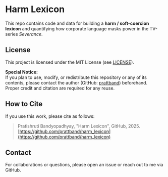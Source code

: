 # Harm Lexicon

This repo contains code and data for building a **harm / soft-coercion lexicon** and quantifying how corporate language masks power in the TV-series *Severance*. 

## License

This project is licensed under the MIT License (see [LICENSE](./LICENSE)).

**Special Notice:**  
If you plan to use, modify, or redistribute this repository or any of its contents, please contact the author (GitHub: [prattband](https://github.com/prattband)) beforehand.  
Proper credit and citation are required for any reuse.

## How to Cite

If you use this work, please cite as follows:

> Pratishruti Bandyopadhyay, "Harm Lexicon", GitHub, 2025. [https://github.com/prattband/harm_lexicon](https://github.com/prattband/harm_lexicon)

## Contact

For collaborations or questions, please open an issue or reach out to me via GitHub.

